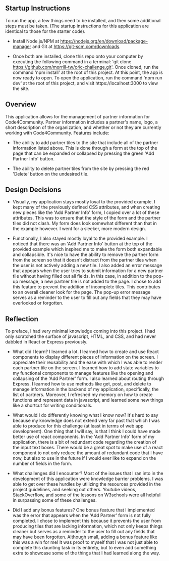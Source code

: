 ## Startup Instructions

To run the app, a few things need to be installed, and then some additional steps must be taken. (The startup instructions for this application are identical to those for the starter code).

- Install Node.js/NPM at https://nodejs.org/en/download/package-manager and Git at https://git-scm.com/downloads.

- Once both are installed, clone this repo onto your computer by executing the following command in a terminal: 'git clone https://github.com/morrill-tw/c4c-challenge.git'. Once cloned, run the command 'npm install' at the root of this project. At this point, the app is now ready to open. To open the application, run the command 'npm run dev' at the root of this project, and visit https://localhost:3000 to view the site.

## Overview

This application allows for the management of partner information for Code4Community. Partner information includes a partner's name, logo, a short description of the organization, and whether or not they are currently working with Code4Community. Features include:

- The ability to add partner tiles to the site that include all of the partner information listed above. This is done through a form at the top of the page that can be expanded or collapsed by pressing the green 'Add Partner Info' button.

- The ability to delete partner tiles from the site by pressing the red 'Delete' button on the undesired tile.

## Design Decisions

- Visually, my application stays mostly loyal to the provided example. I kept many of the previously defined CSS attributes, and when creating new pieces like the 'Add Partner Info' form, I copied over a lot of these attributes. This was to ensure that the style of the form and the partner tiles did not clash. My form does look somewhat different than that in the example however. I went for a sleeker, more modern design.

- Functionally, I also stayed mostly loyal to the provided example. I noticed that there was an 'Add Partner Info' button at the top of the provided example which inspired me to make the form both expandable and collapsible. It's nice to have the ability to remove the partner form from the screen so that it doesn't distract from the partner tiles when the user is not actively adding a new tile. I also added an error message that appears when the user tries to submit information for a new partner tile without having filled out all fields. In this case, in addition to the pop-up message, a new partner tile is not added to the page. I chose to add this feature to prevent the addition of incomplete tiles. This contributes to an overall cleaner look for the page. The pop-up error message serves as a reminder to the user to fill out any fields that they may have overlooked or forgotten.

## Reflection

To preface, I had very minimal knowledge coming into this project. I had only scratched the surface of javascript, HTML, and CSS, and had never dabbled in React or Express previously.

- What did I learn? I learned a lot. I learned how to create and use React components to display different pieces of information on the screen. I appreciate their reusability and the ease with which I was able to render each partner tile on the screen. I learned how to add state variables to my functional components to manage features like the opening and collapsing of the 'Add Partner' form. I also learned about routing through Express. I learned how to use methods like get, post, and delete to manage information in the backend of my application, specifically, the list of partners. Moreover, I refreshed my memory on how to create functions and represent data in javascript, and learned some new things like a shortcut for writing conditionals. 

- What would I do differently knowing what I know now? It's hard to say because my knowledge does not extend very far past that which I was able to produce for this challenge (at least in terms of web app development). One thing that I will say, is that I think I could have made better use of react components. In the 'Add Partner Info' form of my application, there is a bit of redundant code regarding the creation of the input text boxes. There would be a great spot to make use of a react component to not only reduce the amount of redundant code that I have now, but also to use in the future if I would ever like to expand on the number of fields in the form.

- What challenges did I encounter? Most of the issues that I ran into in the development of this application were knowledge barrier problems. I was able to get over these hurdles by utilizing the resources provided in the project guidelines, and seeking out others. Youtube videos, StackOverflow, and some of the lessons on W3schools were all helpful in surpassing some of these challenges.

- Did I add any bonus features? One bonus feature that I implemented was the error that appears when the 'Add Partner' form is not fully completed. I chose to implement this because it prevents the user from producing tiles that are lacking information, which not only keeps things cleaner but serves as a reminder to the user to fill out any fields that may have been forgotten. Although small, adding a bonus feature like this was a win for me! It was proof to myself that I was not just able to complete this daunting task in its entirety, but to even add something extra to showcase some of the things that I had learned along the way.
